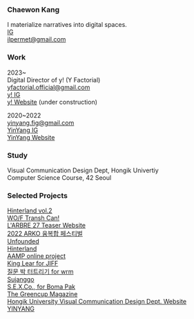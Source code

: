 ### Chaewon Kang
I materialize narratives into digital spaces.<br/>
[IG](https://instagram.com/sensemkr)<br/>
ilpermet@gmail.com

### Work

2023~<br/>
Digital Director of y! (Y Factorial)<br/>
yfactorial.official@gmail.com<br/>
[y! IG](https://instagram.com/yfactorial)<br/>
[y! Website](https://y-factorial.com) (under construction) <br/>

2020~2022<br/>
yinyang.fig@gmail.com
<br /> [YinYang IG](https://instagram.com/yinyang.fig)
<br /> [YinYang Website](https://yin-yang.work)


### Study

Visual Communication Design Dept, Hongik Univertiy <br />
Computer Science Course, 42 Seoul

### Selected Projects

[Hinterland vol.2](https://v2.hinterland.kr) <br />
[WO/F Transh Can!](https://mystrengthistrashcan.com) <br />
[L'ARBRE 27 Teaser Website](https://larbre27.com)<br />
[2022 ARKO 융복합 페스티벌](https://fable-net-earth.art/) <br />
[Unfounded](https://areyoulost.xyz) <br />
[Hinterland](https://hinterland.kr) <br />
[AAMP online project](https://becominglocal.a-amp.org) <br />
[King Lear for JIFF](https://www.mygravemypeace.com/)<br />
[질문 박 터트리기 for wrm](https://boom-wrm.kr)<br />
[Sujanggo](https://sujanggo.com)<br />
[S.E.X.Co., for Boma Pak](https://s-e-x-co.com)<br />
[The Greencup Magazine](https://magazine.thegreencup.co.kr) <br />
[Hongik University Visual Communication Design Dept. Website](https://sidi.hongik.ac.kr)<br />
[YINYANG](https://yin-yang.work)<br />




